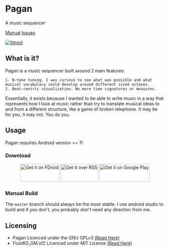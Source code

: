 # Pagan
A music sequencer

[Manual](/manual/pagan)
[Issues](/issues/pagan)

[![fdroid](https://img.shields.io/f-droid/v/com.qfs.pagan.svg?logo=F-Droid)](https://f-droid.org/en/packages/com.qfs.pagan/)

## What is it?
Pagan is a music sequencer built around 2 main features:

    1. N-tone tuning. I was curious to see what was possible and what musical vocabulary could develop around different sized octaves.
    2. Beat-centric visualization. No more time signatures or measures.

Essentially, it exists because I wanted to be able to write music in a way that represents how I look at music rather than try to translate musical ideas to and from a different structure, like a game of broken telephone.
It may be for you, it may not. You do you.

## Usage
Pagan requires Android version >= 11

### Download

<div style="text-align: center; display: block;">
    <div style="display: inline-block; height: 4em;">
        <a href="https://f-droid.org/en/packages/com.qfs.pagan/">
            <img alt="Get it on FDroid" src="https://f-droid.org/badge/get-it-on.png" style="display: inline-block; height: 100%;" />
        </a>
    </div>
    <div style="display: inline-block; height: 4em;">
        <a href="https://burnsomni.net/releases/pagan.atom">
            <img alt="Get it over RSS" src="https://burnsomni.net/content/get-it-on-rss.png" style="display: inline-block; height: 100%;" />
        </a>
    </div>
    <div style="display: inline-block; height: 4em;">
        <a href='https://play.google.com/store/apps/details?id=com.qfs.pagan'>
            <img alt='Get it on Google Play' src='/content/google-play-badge.png' style="display: inline-block; height: 100%;"/>
        </a>
    </div>
</div>

### Manual Build
The `master` branch should always be the most stable. I use android studio to build and if you don't, you probably don't need any direction from me.

## Licensing
- Pagan Licenced under the GNU GPLv3 [(Read Here)](https://burnsomni.net/git/pagan?branch=master&path=LICENSE)
- FluidR3_GM.sf2 Licenced under MIT License [(Read Here)](https://burnsomni.net/content/SFLicense.txt)
